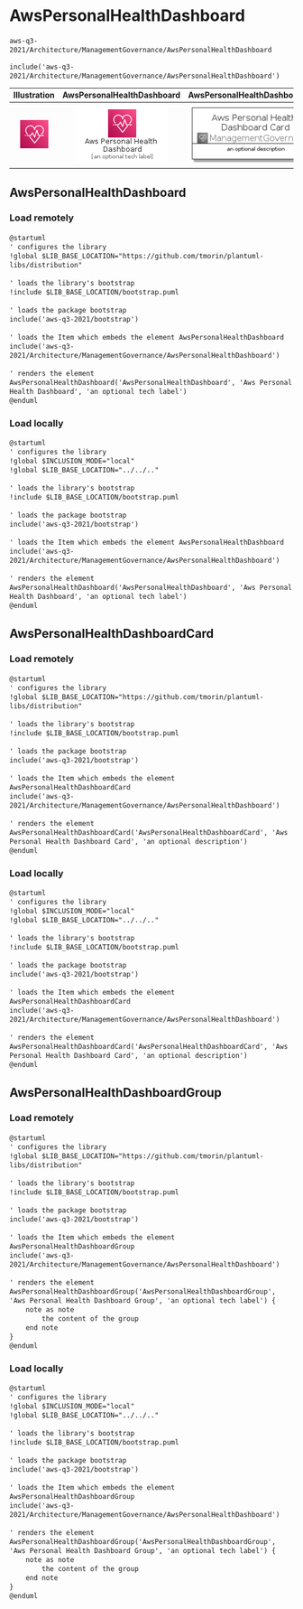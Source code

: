 # AwsPersonalHealthDashboard


```text
aws-q3-2021/Architecture/ManagementGovernance/AwsPersonalHealthDashboard
```

```text
include('aws-q3-2021/Architecture/ManagementGovernance/AwsPersonalHealthDashboard')
```



| Illustration | AwsPersonalHealthDashboard | AwsPersonalHealthDashboardCard | AwsPersonalHealthDashboardGroup |
| :---: | :---: | :---: | :---: |
| ![illustration for Illustration](../../../aws-q3-2021/Architecture/ManagementGovernance/AwsPersonalHealthDashboard.png) | ![illustration for AwsPersonalHealthDashboard](../../../aws-q3-2021/Architecture/ManagementGovernance/AwsPersonalHealthDashboard.Local.png) | ![illustration for AwsPersonalHealthDashboardCard](../../../aws-q3-2021/Architecture/ManagementGovernance/AwsPersonalHealthDashboardCard.Local.png) | ![illustration for AwsPersonalHealthDashboardGroup](../../../aws-q3-2021/Architecture/ManagementGovernance/AwsPersonalHealthDashboardGroup.Local.png) |




## AwsPersonalHealthDashboard

### Load remotely
```plantuml
@startuml
' configures the library
!global $LIB_BASE_LOCATION="https://github.com/tmorin/plantuml-libs/distribution"

' loads the library's bootstrap
!include $LIB_BASE_LOCATION/bootstrap.puml

' loads the package bootstrap
include('aws-q3-2021/bootstrap')

' loads the Item which embeds the element AwsPersonalHealthDashboard
include('aws-q3-2021/Architecture/ManagementGovernance/AwsPersonalHealthDashboard')

' renders the element
AwsPersonalHealthDashboard('AwsPersonalHealthDashboard', 'Aws Personal Health Dashboard', 'an optional tech label')
@enduml
```

### Load locally
```plantuml
@startuml
' configures the library
!global $INCLUSION_MODE="local"
!global $LIB_BASE_LOCATION="../../.."

' loads the library's bootstrap
!include $LIB_BASE_LOCATION/bootstrap.puml

' loads the package bootstrap
include('aws-q3-2021/bootstrap')

' loads the Item which embeds the element AwsPersonalHealthDashboard
include('aws-q3-2021/Architecture/ManagementGovernance/AwsPersonalHealthDashboard')

' renders the element
AwsPersonalHealthDashboard('AwsPersonalHealthDashboard', 'Aws Personal Health Dashboard', 'an optional tech label')
@enduml
```

## AwsPersonalHealthDashboardCard

### Load remotely
```plantuml
@startuml
' configures the library
!global $LIB_BASE_LOCATION="https://github.com/tmorin/plantuml-libs/distribution"

' loads the library's bootstrap
!include $LIB_BASE_LOCATION/bootstrap.puml

' loads the package bootstrap
include('aws-q3-2021/bootstrap')

' loads the Item which embeds the element AwsPersonalHealthDashboardCard
include('aws-q3-2021/Architecture/ManagementGovernance/AwsPersonalHealthDashboard')

' renders the element
AwsPersonalHealthDashboardCard('AwsPersonalHealthDashboardCard', 'Aws Personal Health Dashboard Card', 'an optional description')
@enduml
```

### Load locally
```plantuml
@startuml
' configures the library
!global $INCLUSION_MODE="local"
!global $LIB_BASE_LOCATION="../../.."

' loads the library's bootstrap
!include $LIB_BASE_LOCATION/bootstrap.puml

' loads the package bootstrap
include('aws-q3-2021/bootstrap')

' loads the Item which embeds the element AwsPersonalHealthDashboardCard
include('aws-q3-2021/Architecture/ManagementGovernance/AwsPersonalHealthDashboard')

' renders the element
AwsPersonalHealthDashboardCard('AwsPersonalHealthDashboardCard', 'Aws Personal Health Dashboard Card', 'an optional description')
@enduml
```

## AwsPersonalHealthDashboardGroup

### Load remotely
```plantuml
@startuml
' configures the library
!global $LIB_BASE_LOCATION="https://github.com/tmorin/plantuml-libs/distribution"

' loads the library's bootstrap
!include $LIB_BASE_LOCATION/bootstrap.puml

' loads the package bootstrap
include('aws-q3-2021/bootstrap')

' loads the Item which embeds the element AwsPersonalHealthDashboardGroup
include('aws-q3-2021/Architecture/ManagementGovernance/AwsPersonalHealthDashboard')

' renders the element
AwsPersonalHealthDashboardGroup('AwsPersonalHealthDashboardGroup', 'Aws Personal Health Dashboard Group', 'an optional tech label') {
    note as note
        the content of the group
    end note
}
@enduml
```

### Load locally
```plantuml
@startuml
' configures the library
!global $INCLUSION_MODE="local"
!global $LIB_BASE_LOCATION="../../.."

' loads the library's bootstrap
!include $LIB_BASE_LOCATION/bootstrap.puml

' loads the package bootstrap
include('aws-q3-2021/bootstrap')

' loads the Item which embeds the element AwsPersonalHealthDashboardGroup
include('aws-q3-2021/Architecture/ManagementGovernance/AwsPersonalHealthDashboard')

' renders the element
AwsPersonalHealthDashboardGroup('AwsPersonalHealthDashboardGroup', 'Aws Personal Health Dashboard Group', 'an optional tech label') {
    note as note
        the content of the group
    end note
}
@enduml
```


